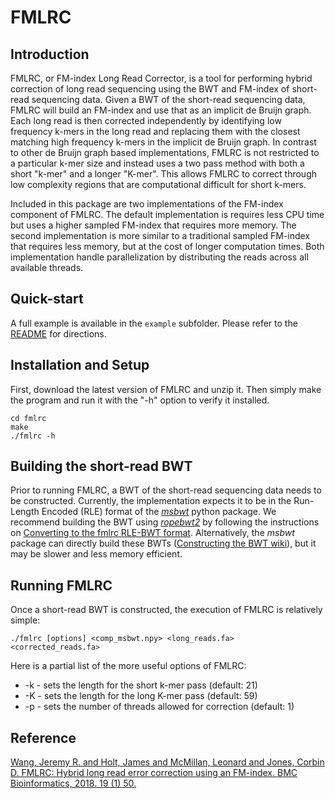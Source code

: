 # FMLRC
## Introduction
FMLRC, or FM-index Long Read Corrector, is a tool for performing hybrid correction of long read sequencing using the BWT and FM-index of short-read sequencing data.
Given a BWT of the short-read sequencing data, FMLRC will build an FM-index and use that as an implicit de Bruijn graph.
Each long read is then corrected independently by identifying low frequency k-mers in the long read and replacing them with the closest matching high frequency k-mers in the implicit de Bruijn graph.
In contrast to other de Bruijn graph based implementations, FMLRC is not restricted to a particular k-mer size and instead uses a two pass method with both a short "k-mer" and a longer "K-mer".
This allows FMLRC to correct through low complexity regions that are computational difficult for short k-mers.

Included in this package are two implementations of the FM-index component of FMLRC.
The default implementation is requires less CPU time but uses a higher sampled FM-index that requires more memory.
The second implementation is more similar to a traditional sampled FM-index that requires less memory, but at the cost of longer computation times.
Both implementation handle parallelization by distributing the reads across all available threads.

## Quick-start
A full example is available in the `example` subfolder.  Please refer to the [README](https://github.com/holtjma/fmlrc/tree/master/example) for directions.

## Installation and Setup
First, download the latest version of FMLRC and unzip it.  Then simply make the program and run it with the "-h" option to verify it installed.

    cd fmlrc
    make
    ./fmlrc -h

## Building the short-read BWT
Prior to running FMLRC, a BWT of the short-read sequencing data needs to be constructed.
Currently, the implementation expects it to be in the Run-Length Encoded (RLE) format of the [*msbwt*](https://github.com/holtjma/msbwt) python package.
We recommend building the BWT using [*ropebwt2*](https://github.com/lh3/ropebwt2) by following the instructions on [Converting to the fmlrc RLE-BWT format](https://github.com/holtjma/fmlrc/wiki/Converting-to-the-fmlrc-RLE-BWT-format).
Alternatively, the *msbwt* package can directly build these BWTs ([Constructing the BWT wiki](https://github.com/holtjma/msbwt/wiki/Constructing-the-MSBWT)), but it may be slower and less memory efficient.

## Running FMLRC
Once a short-read BWT is constructed, the execution of FMLRC is relatively simple:

    ./fmlrc [options] <comp_msbwt.npy> <long_reads.fa> <corrected_reads.fa>

Here is a partial list of the more useful options of FMLRC:

* -k - sets the length for the short k-mer pass (default: 21)
* -K - sets the length for the long K-mer pass (default: 59)
* -p - sets the number of threads allowed for correction (default: 1)

## Reference

[Wang, Jeremy R. and Holt, James and McMillan, Leonard and Jones, Corbin D. FMLRC: Hybrid long read error correction using an FM-index. BMC Bioinformatics, 2018. 19 (1) 50.](https://bmcbioinformatics.biomedcentral.com/articles/10.1186/s12859-018-2051-3)
